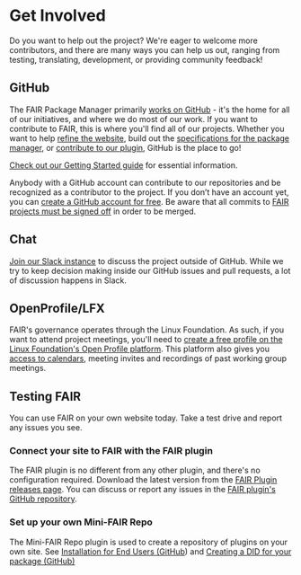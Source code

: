 # Get Involved

Do you want to help out the project? We're eager to welcome more contributors, and there are many ways you can help us out, ranging from testing, translating, development, or providing community feedback\!

## **GitHub**

The FAIR Package Manager primarily [works on GitHub](https://github.com/fairpm) \- it's the home for all of our initiatives, and where we do most of our work. If you want to contribute to FAIR, this is where you'll find all of our projects. Whether you want to help [refine the website](https://github.com/fairpm/fair-parent-theme), build out the [specifications for the package manager](https://github.com/fairpm/fair-protocol), or [contribute to our plugin](https://github.com/fairpm/fair-plugin), GitHub is the place to go\!

[Check out our Getting Started guide](https://github.com/fairpm/tsc/blob/main/getting-started.md) for essential information.

Anybody with a GitHub account can contribute to our repositories and be recognized as a contributor to the project. If you don’t have an account yet, you can [create a GitHub account for free](https://github.com/signup). Be aware that all commits to [FAIR projects must be signed off](https://github.com/fairpm/tsc?tab=contributing-ov-file) in order to be merged.

## **Chat**

[Join our Slack instance](https://chat.fair.pm) to discuss the project outside of GitHub. While we try to keep decision making inside our GitHub issues and pull requests, a lot of discussion happens in Slack. 

## **OpenProfile/LFX**

FAIR's governance operates through the Linux Foundation. As such, if you want to attend project meetings, you'll need to [create a free profile on the Linux Foundation's Open Profile platform](https://lfx.linuxfoundation.org/). This platform also gives you [access to calendars](https://zoom-lfx.platform.linuxfoundation.org/meetings/fair-package-manager?view=month), meeting invites and recordings of past working group meetings.

## **Testing FAIR**

You can use FAIR on your own website today. Take a test drive and report any issues you see.

### **Connect your site to FAIR with the FAIR plugin**

The FAIR plugin is no different from any other plugin, and there's no configuration required. Download the latest version from the [FAIR Plugin releases page](https://github.com/fairpm/fair-plugin/releases).  You can discuss or report any issues in the [FAIR plugin's GitHub repository](https://github.com/fairpm/fair-plugin/issues).

### **Set up your own Mini-FAIR Repo**

The Mini-FAIR Repo plugin is used to create a repository of plugins on your own site. See [Installation for End Users (GitHub](https://github.com/fairpm/mini-fair-repo/tree/main#using-mini-fair)) and [Creating a DID for your package (GitHub)](https://github.com/fairpm/mini-fair-repo/tree/main#creating-a-did-for-your-package)

